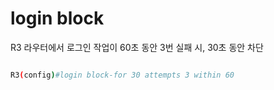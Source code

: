 # login block

R3 라우터에서 로그인 작업이 60초 동안 3번 실패 시, 30초 동안 차단

```bash

R3(config)#login block-for 30 attempts 3 within 60 
```
